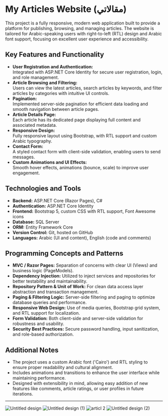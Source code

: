# My Articles Website (مقالاتي)

This project is a fully responsive, modern web application built to provide a platform for publishing, browsing, and managing articles. The website is tailored for Arabic-speaking users with right-to-left (RTL) design and Arabic font support, focusing on excellent user experience and accessibility.

## Key Features and Functionality
- **User Registration and Authentication:**  
  Integrated with ASP.NET Core Identity for secure user registration, login, and role management.
- **Article Browsing and Filtering:**  
  Users can view the latest articles, search articles by keywords, and filter articles by categories with intuitive UI controls.
- **Pagination:**  
  Implemented server-side pagination for efficient data loading and smooth navigation between article pages.
- **Article Details Page:**  
  Each article has its dedicated page displaying full content and associated metadata.
- **Responsive Design:**  
  Fully responsive layout using Bootstrap, with RTL support and custom Arabic typography.
- **Contact Form:**  
  A styled contact form with client-side validation, enabling users to send messages.
- **Custom Animations and UI Effects:**  
  Smooth hover effects, animations (bounce, scale) to improve user engagement.

## Technologies and Tools
- **Backend:** ASP.NET Core (Razor Pages), C#  
- **Authentication:** ASP.NET Core Identity  
- **Frontend:** Bootstrap 5, custom CSS with RTL support, Font Awesome icons  
- **Database:** SQL Server  
- **ORM:** Entity Framework Core  
- **Version Control:** Git, hosted on GitHub  
- **Languages:** Arabic (UI and content), English (code and comments)  

## Programming Concepts and Patterns
- **MVC / Razor Pages:** Separation of concerns with clear UI (Views) and business logic (PageModels).  
- **Dependency Injection:** Utilized to inject services and repositories for better testability and maintainability.  
- **Repository Pattern & Unit of Work:** For clean data access layer abstraction and transaction management.  
- **Paging & Filtering Logic:** Server-side filtering and paging to optimize database queries and performance.  
- **Responsive Web Design:** Use of media queries, Bootstrap grid system, and RTL support for localization.  
- **Form Validation:** Both client-side and server-side validation for robustness and usability.  
- **Security Best Practices:** Secure password handling, input sanitization, and role-based authorization.

## Additional Notes
- The project uses a custom Arabic font ('Cairo') and RTL styling to ensure proper readability and cultural alignment.  
- Includes animations and transitions to enhance the user interface while maintaining performance.  
- Designed with extensibility in mind, allowing easy addition of new features like comments, article ratings, or user profiles in future iterations.

---
![Untitled design](https://github.com/user-attachments/assets/249acc85-d065-4b1a-b079-b09c2899d171)
![Untitled design (1)](https://github.com/user-attachments/assets/06d69e97-0ba6-41b2-be20-347251ee071c)
![articl 2](https://github.com/user-attachments/assets/0a9531fe-2fbd-48a8-8226-0d49640d37f2)
![Untitled design (2)](https://github.com/user-attachments/assets/871bd9f5-d078-4ad0-be4c-1e83fe5b68ee)


